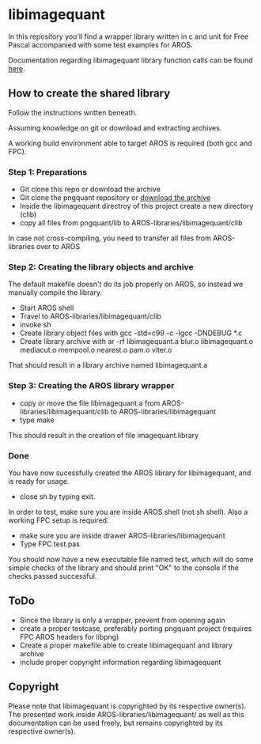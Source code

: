 # libimagequant


In this repository you'll find a wrapper library written in c and unit for Free Pascal accompanied with some test examples for AROS.

Documentation regarding libimagequant library function calls can be found [here](https://github.com/pornel/pngquant/blob/master/lib/MANUAL.md).



## How to create the shared library


Follow the instructions written beneath.

Assuming knowledge on git or download and extracting archives.

A working build environment able to target AROS is required (both gcc and FPC).



### Step 1: Preparations


- Git clone this repo or download the archive
- Git clone the pngquant repository or [download the archive](https://github.com/pornel/pngquant/archive/master.zip)
- Inside the libimagequant directroy of this project create a new directory (clib)
- copy all files from pngquant/lib to AROS-libraries/libimagequant/clib

In case not cross-compiling, you need to transfer all files from AROS-libraries over to AROS



### Step 2: Creating the library objects and archive


The default makefile doesn't do its job properly on AROS, so instead we manually compile the library.

- Start AROS shell
- Travel to AROS-libraries/libimagequant/clib
- invoke sh
- Create library object files with gcc -std=c99 -c -lgcc -DNDEBUG *.c
- Create library archive with ar -rf libimagequant.a blur.o libimagequant.o mediacut.o mempool.o nearest.o pam.o viter.o

That should result in a library archive named libimagequant.a



### Step 3: Creating the AROS library wrapper


- copy or move the file libimagequant.a from AROS-libraries/libimagequant/clib to AROS-libraries/libimagequant
- type make

This should result in the creation of file imagequant.library



### Done


You have now sucessfully created the AROS library for libimagequant, and is ready for usage.

- close sh by typing exit.

In order to test, make sure you are inside AROS shell (not sh shell). Also a working FPC setup is required.

- make sure you are inside drawer AROS-libraries/libimagequant
- Type FPC test.pas

You should now have a new executable file named test, which will do some simple checks of the library and should print "OK" to the console if the checks passed successful.



## ToDo



- Since the library is only a wrapper, prevent from opening again
- create a proper testcase, preferably porting pngquant project (requires FPC AROS headers for libpng)
- Create a proper makefile able to create libimagequant and library archive
- include proper copyright information regarding libimagequant


## Copyright


Please note that libimagequant is copyrighted by its respective owner(s). The presented work inside AROS-libraries/libimagequant/ as well as this documentation can be used freely, but remains copyrighted by its respective owner(s).
